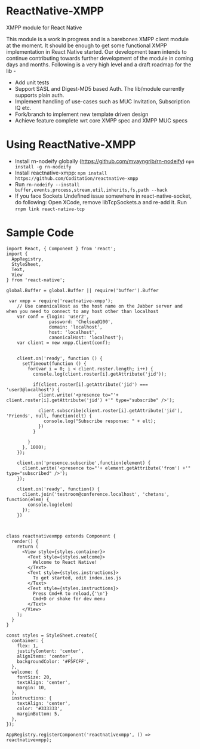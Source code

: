# ReactNative-XMPP
XMPP module for React Native

This module is a work in progress and is a barebones XMPP client module at the moment. It should be enough to get some functional XMPP implementation in React Native started. Our development team intends to continue contributing towards further development of the module in coming days and months. Following is a very high level and a draft roadmap for the lib -

- Add unit tests
- Support SASL and Digest-MD5 based Auth. The lib/module currently supports plain auth.
- Implement handling of use-cases such as MUC Invitation, Subscription IQ etc.
- Fork/branch to implement new template driven design
- Achieve feature complete wrt core XMPP spec and XMPP MUC specs

# Using ReactNative-XMPP

- Install rn-nodeify globally (https://github.com/mvayngrib/rn-nodeify) ``` npm install -g rn-nodeify ```
- Install reactnative-xmpp: ``` npm install https://github.com/Coditation/reactnative-xmpp ```
- Run ``` rn-nodeify --install buffer,events,process,stream,util,inherits,fs,path --hack ```
- If you face Sockets Undefined issue somewhere in react-native-socket, do following: Open XCode, remove libTcpSockets.a and re-add it. Run ``` rnpm link react-native-tcp ```


# Sample Code

```
import React, { Component } from 'react';
import {
  AppRegistry,
  StyleSheet,
  Text,
  View
} from 'react-native';

global.Buffer = global.Buffer || require('buffer').Buffer

 var xmpp = require('reactnative-xmpp');
    // Use canonicalHost as the host name on the Jabber server and when you need to connect to any host other than localhost
    var conf = {login: 'user2',
                password: 'Chelsea@100',
                domain: 'localhost',
                host: 'localhost',
                canonicalHost: 'localhost'};
    var client = new xmpp.Client(conf);


    client.on('ready', function () {
      setTimeout(function () {
        for(var i = 0; i < client.roster.length; i++) {
          console.log(client.roster[i].getAttribute('jid'));

          if(client.roster[i].getAttribute('jid') === 'user3@localhost') {
            client.write('<presence to="'+ client.roster[i].getAttribute('jid') +'" type="subscribe" />');

            client.subscribe(client.roster[i].getAttribute('jid'), 'Friends', null, function(elt) {
              console.log("Subscribe response: " + elt);
            })
          }

        }              
      }, 1000);
    });

    client.on('presence.subscribe',function(element) {
      client.write('<presence to="'+ element.getAttribute('from') +'" type="subscribed" />');
    });

    client.on('ready', function() {
      client.join('testroom@conference.localhost', 'chetans', function(elem) {
        console.log(elem)
      });
    })
    


class reactnativexmpp extends Component {
  render() {
    return (
      <View style={styles.container}>
        <Text style={styles.welcome}>
          Welcome to React Native!
        </Text>
        <Text style={styles.instructions}>
          To get started, edit index.ios.js
        </Text>
        <Text style={styles.instructions}>
          Press Cmd+R to reload,{'\n'}
          Cmd+D or shake for dev menu
        </Text>
      </View>
    );
  }
}

const styles = StyleSheet.create({
  container: {
    flex: 1,
    justifyContent: 'center',
    alignItems: 'center',
    backgroundColor: '#F5FCFF',
  },
  welcome: {
    fontSize: 20,
    textAlign: 'center',
    margin: 10,
  },
  instructions: {
    textAlign: 'center',
    color: '#333333',
    marginBottom: 5,
  },
});

AppRegistry.registerComponent('reactnativexmpp', () => reactnativexmpp);

```
